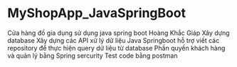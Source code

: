 # MyShopApp_JavaSpringBoot
Cửa hàng đồ gia dụng sử dụng java spring boot Hoàng Khắc Giáp
Xây dựng database
Xây dựng các API xử lý dữ liệu
Java Springboot hỗ trợ viết các repository để thực hiện query dữ liệu từ database
Phần quyền khách hàng và quản lý bằng Spring sercurity
Test code bằng postman
